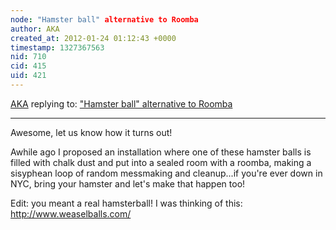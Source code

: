 ```yaml
---
node: "Hamster ball" alternative to Roomba
author: AKA
created_at: 2012-01-24 01:12:43 +0000
timestamp: 1327367563
nid: 710
cid: 415
uid: 421
---
```




[AKA](../profile/AKA) replying to: ["Hamster ball" alternative to Roomba](../notes/warren/1-20-2012/hamster-ball-alternative-roomba)

----
Awesome, let us know how it turns out!

Awhile ago I proposed an installation where one of these hamster balls is filled with chalk dust and put into a sealed room with a roomba, making a sisyphean loop of random messmaking and cleanup...if you're ever down in NYC, bring your hamster and let's make that happen too! 

Edit: you meant a real hamsterball! I was thinking of this: http://www.weaselballs.com/